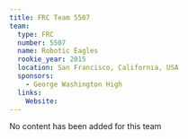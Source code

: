 ```yaml
---
title: FRC Team 5507
team:
  type: FRC
  number: 5507
  name: Robotic Eagles
  rookie_year: 2015
  location: San Francisco, California, USA
  sponsors:
    - George Washington High
  links:
    Website: 
---
```

No content has been added for this team